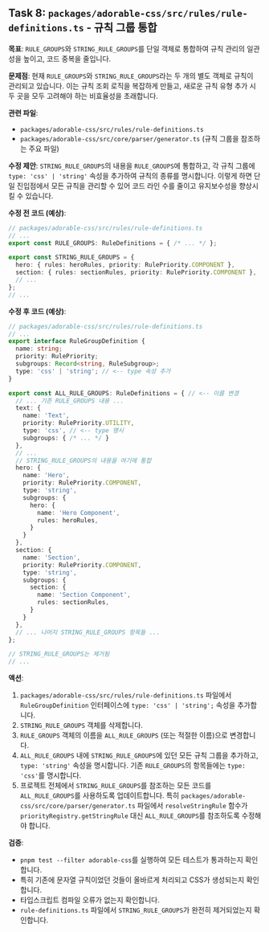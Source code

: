 ## Task 8: `packages/adorable-css/src/rules/rule-definitions.ts` - 규칙 그룹 통합

**목표**: `RULE_GROUPS`와 `STRING_RULE_GROUPS`를 단일 객체로 통합하여 규칙 관리의 일관성을 높이고, 코드 중복을 줄입니다.

**문제점**:
현재 `RULE_GROUPS`와 `STRING_RULE_GROUPS`라는 두 개의 별도 객체로 규칙이 관리되고 있습니다. 이는 규칙 조회 로직을 복잡하게 만들고, 새로운 규칙 유형 추가 시 두 곳을 모두 고려해야 하는 비효율성을 초래합니다.

**관련 파일**:
*   `packages/adorable-css/src/rules/rule-definitions.ts`
*   `packages/adorable-css/src/core/parser/generator.ts` (규칙 그룹을 참조하는 주요 파일)

**수정 제안**:
`STRING_RULE_GROUPS`의 내용을 `RULE_GROUPS`에 통합하고, 각 규칙 그룹에 `type: 'css' | 'string'` 속성을 추가하여 규칙의 종류를 명시합니다. 이렇게 하면 단일 진입점에서 모든 규칙을 관리할 수 있어 코드 라인 수를 줄이고 유지보수성을 향상시킬 수 있습니다.

**수정 전 코드 (예상)**:
```typescript
// packages/adorable-css/src/rules/rule-definitions.ts
// ...
export const RULE_GROUPS: RuleDefinitions = { /* ... */ };

export const STRING_RULE_GROUPS = {
  hero: { rules: heroRules, priority: RulePriority.COMPONENT },
  section: { rules: sectionRules, priority: RulePriority.COMPONENT },
  // ...
};
// ...
```

**수정 후 코드 (예상)**:
```typescript
// packages/adorable-css/src/rules/rule-definitions.ts
// ...
export interface RuleGroupDefinition {
  name: string;
  priority: RulePriority;
  subgroups: Record<string, RuleSubgroup>;
  type: 'css' | 'string'; // <-- type 속성 추가
}

export const ALL_RULE_GROUPS: RuleDefinitions = { // <-- 이름 변경
  // ... 기존 RULE_GROUPS 내용 ...
  text: {
    name: 'Text',
    priority: RulePriority.UTILITY,
    type: 'css', // <-- type 명시
    subgroups: { /* ... */ }
  },
  // ...
  // STRING_RULE_GROUPS의 내용을 여기에 통합
  hero: {
    name: 'Hero',
    priority: RulePriority.COMPONENT,
    type: 'string',
    subgroups: {
      hero: {
        name: 'Hero Component',
        rules: heroRules,
      }
    }
  },
  section: {
    name: 'Section',
    priority: RulePriority.COMPONENT,
    type: 'string',
    subgroups: {
      section: {
        name: 'Section Component',
        rules: sectionRules,
      }
    }
  },
  // ... 나머지 STRING_RULE_GROUPS 항목들 ...
};

// STRING_RULE_GROUPS는 제거됨
// ...
```

**액션**:
1.  `packages/adorable-css/src/rules/rule-definitions.ts` 파일에서 `RuleGroupDefinition` 인터페이스에 `type: 'css' | 'string';` 속성을 추가합니다.
2.  `STRING_RULE_GROUPS` 객체를 삭제합니다.
3.  `RULE_GROUPS` 객체의 이름을 `ALL_RULE_GROUPS` (또는 적절한 이름)으로 변경합니다.
4.  `ALL_RULE_GROUPS` 내에 `STRING_RULE_GROUPS`에 있던 모든 규칙 그룹을 추가하고, `type: 'string'` 속성을 명시합니다. 기존 `RULE_GROUPS`의 항목들에는 `type: 'css'`를 명시합니다.
5.  프로젝트 전체에서 `STRING_RULE_GROUPS`를 참조하는 모든 코드를 `ALL_RULE_GROUPS`를 사용하도록 업데이트합니다. 특히 `packages/adorable-css/src/core/parser/generator.ts` 파일에서 `resolveStringRule` 함수가 `priorityRegistry.getStringRule` 대신 `ALL_RULE_GROUPS`를 참조하도록 수정해야 합니다.

**검증**:
*   `pnpm test --filter adorable-css`를 실행하여 모든 테스트가 통과하는지 확인합니다.
*   특히 기존에 문자열 규칙이었던 것들이 올바르게 처리되고 CSS가 생성되는지 확인합니다.
*   타입스크립트 컴파일 오류가 없는지 확인합니다.
*   `rule-definitions.ts` 파일에서 `STRING_RULE_GROUPS`가 완전히 제거되었는지 확인합니다.
